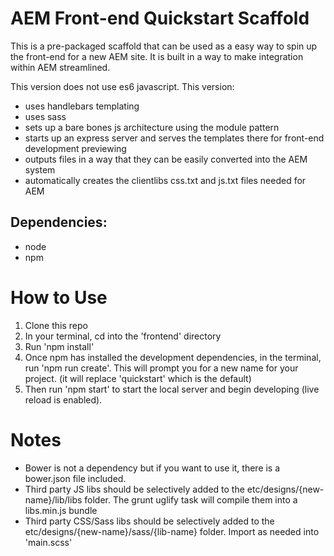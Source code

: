 # AEM Front-end Quickstart Scaffold
This is a pre-packaged scaffold that can be used as a easy way to spin up the front-end for a new AEM site. It is built in a way to make integration within AEM streamlined.

This version does not use es6 javascript. This version:
- uses handlebars templating
- uses sass 
- sets up a bare bones js architecture using the module pattern 
- starts up an express server and serves the templates there for front-end development previewing
- outputs files in a way that they can be easily converted into the AEM system
- automatically creates the clientlibs css.txt and js.txt files needed for AEM

## Dependencies:
* node
* npm

# How to Use
1. Clone this repo
2. In your terminal, cd into the 'frontend' directory
3. Run 'npm install'
4. Once npm has installed the development dependencies, in the terminal, run 'npm run create'. This will prompt you for a new name for your project. (it will replace 'quickstart' which is the default)
5. Then run 'npm start' to start the local server and begin developing (live reload is enabled).

# Notes
* Bower is not a dependency but if you want to use it, there is a bower.json file included. 
* Third party JS libs should be selectively added to the etc/designs/{new-name}/lib/libs folder. The grunt uglify task will compile them into a libs.min.js bundle
* Third party CSS/Sass libs should be selectively added to the etc/designs/{new-name}/sass/{lib-name} folder. Import as needed into 'main.scss'